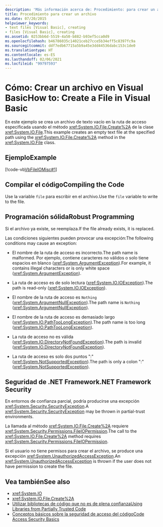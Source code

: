 ```yaml
---
description: 'Más información acerca de: Procedimiento: para crear un archivo en Visual Basic'
title: Procedimiento para crear un archivo
ms.date: 07/20/2015
helpviewer_keywords:
- text files [Visual Basic], creating
- files [Visual Basic], creating
ms.assetid: 0253bb6d-5519-4a50-b882-b93ef5cca0d9
ms.openlocfilehash: b46786035c14021ceb27cce5b34eff5c8397fc9a
ms.sourcegitcommit: ddf7edb67715a5b9a45e3dd44536dabc153c1de0
ms.translationtype: HT
ms.contentlocale: es-ES
ms.lasthandoff: 02/06/2021
ms.locfileid: "99797593"
---
```

# <a name="how-to-create-a-file-in-visual-basic"></a><span data-ttu-id="6c3f7-103">Cómo: Crear un archivo en Visual Basic</span><span class="sxs-lookup"><span data-stu-id="6c3f7-103">How to: Create a File in Visual Basic</span></span>

<span data-ttu-id="6c3f7-104">En este ejemplo se crea un archivo de texto vacío en la ruta de acceso especificada usando el método <xref:System.IO.File.Create%2A> de la clase <xref:System.IO.File>.</span><span class="sxs-lookup"><span data-stu-id="6c3f7-104">This example creates an empty text file at the specified path using the <xref:System.IO.File.Create%2A> method in the <xref:System.IO.File> class.</span></span>  
  
## <a name="example"></a><span data-ttu-id="6c3f7-105">Ejemplo</span><span class="sxs-lookup"><span data-stu-id="6c3f7-105">Example</span></span>  

 [!code-vb[VbFileIOMisc#1](~/samples/snippets/visualbasic/VS_Snippets_VBCSharp/VbFileIOMisc/VB/class2.vb#1)]  
  
## <a name="compiling-the-code"></a><span data-ttu-id="6c3f7-106">Compilar el código</span><span class="sxs-lookup"><span data-stu-id="6c3f7-106">Compiling the Code</span></span>  

 <span data-ttu-id="6c3f7-107">Use la variable `file` para escribir en el archivo.</span><span class="sxs-lookup"><span data-stu-id="6c3f7-107">Use the `file` variable to write to the file.</span></span>  
  
## <a name="robust-programming"></a><span data-ttu-id="6c3f7-108">Programación sólida</span><span class="sxs-lookup"><span data-stu-id="6c3f7-108">Robust Programming</span></span>  

 <span data-ttu-id="6c3f7-109">Si el archivo ya existe, se reemplaza.</span><span class="sxs-lookup"><span data-stu-id="6c3f7-109">If the file already exists, it is replaced.</span></span>  
  
 <span data-ttu-id="6c3f7-110">Las condiciones siguientes pueden provocar una excepción:</span><span class="sxs-lookup"><span data-stu-id="6c3f7-110">The following conditions may cause an exception:</span></span>  
  
- <span data-ttu-id="6c3f7-111">El nombre de la ruta de acceso es incorrecto.</span><span class="sxs-lookup"><span data-stu-id="6c3f7-111">The path name is malformed.</span></span> <span data-ttu-id="6c3f7-112">Por ejemplo, contiene caracteres no válidos o solo tiene espacios en blanco (<xref:System.ArgumentException>).</span><span class="sxs-lookup"><span data-stu-id="6c3f7-112">For example, it contains illegal characters or is only white space (<xref:System.ArgumentException>).</span></span>  
  
- <span data-ttu-id="6c3f7-113">La ruta de acceso es de solo lectura (<xref:System.IO.IOException>).</span><span class="sxs-lookup"><span data-stu-id="6c3f7-113">The path is read-only (<xref:System.IO.IOException>).</span></span>  
  
- <span data-ttu-id="6c3f7-114">El nombre de la ruta de acceso es `Nothing` (<xref:System.ArgumentNullException>).</span><span class="sxs-lookup"><span data-stu-id="6c3f7-114">The path name is `Nothing` (<xref:System.ArgumentNullException>).</span></span>  
  
- <span data-ttu-id="6c3f7-115">El nombre de la ruta de acceso es demasiado largo (<xref:System.IO.PathTooLongException>).</span><span class="sxs-lookup"><span data-stu-id="6c3f7-115">The path name is too long (<xref:System.IO.PathTooLongException>).</span></span>  
  
- <span data-ttu-id="6c3f7-116">La ruta de acceso no es válida (<xref:System.IO.DirectoryNotFoundException>).</span><span class="sxs-lookup"><span data-stu-id="6c3f7-116">The path is invalid (<xref:System.IO.DirectoryNotFoundException>).</span></span>  
  
- <span data-ttu-id="6c3f7-117">La ruta de acceso es solo dos puntos ":" (<xref:System.NotSupportedException>).</span><span class="sxs-lookup"><span data-stu-id="6c3f7-117">The path is only a colon ":" (<xref:System.NotSupportedException>).</span></span>  
  
## <a name="net-framework-security"></a><span data-ttu-id="6c3f7-118">Seguridad de .NET Framework</span><span class="sxs-lookup"><span data-stu-id="6c3f7-118">.NET Framework Security</span></span>  

 <span data-ttu-id="6c3f7-119">En entornos de confianza parcial, podría producirse una excepción <xref:System.Security.SecurityException>.</span><span class="sxs-lookup"><span data-stu-id="6c3f7-119">A <xref:System.Security.SecurityException> may be thrown in partial-trust environments.</span></span>  
  
 <span data-ttu-id="6c3f7-120">La llamada al método <xref:System.IO.File.Create%2A> requiere <xref:System.Security.Permissions.FileIOPermission>.</span><span class="sxs-lookup"><span data-stu-id="6c3f7-120">The call to the <xref:System.IO.File.Create%2A> method requires <xref:System.Security.Permissions.FileIOPermission>.</span></span>  
  
 <span data-ttu-id="6c3f7-121">Si el usuario no tiene permisos para crear el archivo, se produce una excepción <xref:System.UnauthorizedAccessException>.</span><span class="sxs-lookup"><span data-stu-id="6c3f7-121">An <xref:System.UnauthorizedAccessException> is thrown if the user does not have permission to create the file.</span></span>  
  
## <a name="see-also"></a><span data-ttu-id="6c3f7-122">Vea también</span><span class="sxs-lookup"><span data-stu-id="6c3f7-122">See also</span></span>

- <xref:System.IO>
- <xref:System.IO.File.Create%2A>
- [<span data-ttu-id="6c3f7-123">Utilizar bibliotecas de código que no es de plena confianza</span><span class="sxs-lookup"><span data-stu-id="6c3f7-123">Using Libraries from Partially Trusted Code</span></span>](../../../../framework/misc/using-libraries-from-partially-trusted-code.md)
- [<span data-ttu-id="6c3f7-124">Conceptos básicos sobre la seguridad de acceso del código</span><span class="sxs-lookup"><span data-stu-id="6c3f7-124">Code Access Security Basics</span></span>](../../../../framework/misc/code-access-security-basics.md)
